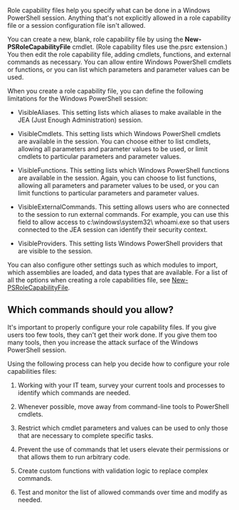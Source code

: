 Role capability files help you specify what can be done in a Windows PowerShell session. Anything that's not explicitly allowed in a role capability file or a session configuration file isn't allowed.

You can create a new, blank, role capability file by using the **New-PSRoleCapabilityFile** cmdlet. (Role capability files use the.psrc extension.) You then edit the role capability file, adding cmdlets, functions, and external commands as necessary. You can allow entire Windows PowerShell cmdlets or functions, or you can list which parameters and parameter values can be used.

When you create a role capability file, you can define the following limitations for the Windows PowerShell session:

- VisibleAliases. This setting lists which aliases to make available in the JEA (Just Enough Administration) session.

- VisibleCmdlets. This setting lists which Windows PowerShell cmdlets are available in the session. You can choose either to list cmdlets, allowing all parameters and parameter values to be used, or limit cmdlets to particular parameters and parameter values.

- VisibleFunctions. This setting lists which Windows PowerShell functions are available in the session. Again, you can choose to list functions, allowing all parameters and parameter values to be used, or you can limit functions to particular parameters and parameter values.

- VisibleExternalCommands. This setting allows users who are connected to the session to run external commands. For example, you can use this field to allow access to c:\windows\system32\ whoami.exe so that users connected to the JEA session can identify their security context.

- VisibleProviders. This setting lists Windows PowerShell providers that are visible to the session.

You can also configure other settings such as which modules to import, which assemblies are loaded, and data types that are available. For a list of all the options when creating a role capabilities file, see [New-PSRoleCapabilityFile](/powershell/module/microsoft.powershell.core/new-psrolecapabilityfile).

## Which commands should you allow?

It's important to properly configure your role capability files. If you give users too few tools, they can't get their work done. If you give them too many tools, then you increase the attack surface of the Windows PowerShell session.

Using the following process can help you decide how to configure your role capabilities files:

1. Working with your IT team, survey your current tools and processes to identify which commands are needed.

1. Whenever possible, move away from command-line tools to PowerShell cmdlets.

1. Restrict which cmdlet parameters and values can be used to only those that are necessary to complete specific tasks.

1. Prevent the use of commands that let users elevate their permissions or that allows them to run arbitrary code.

1. Create custom functions with validation logic to replace complex commands.

1. Test and monitor the list of allowed commands over time and modify as needed.
